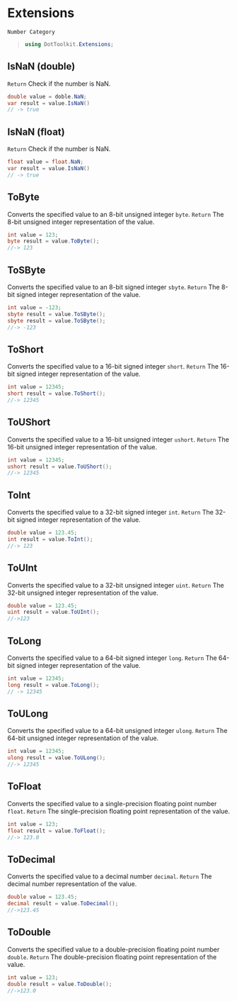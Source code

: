 # Extensions
`Number Category`
> ```csharp
> using DotToolkit.Extensions;
> ```

## IsNaN (double)
`Return` Check if the number is NaN.
```csharp
double value = doble.NaN;
var result = value.IsNaN()
// -> true
```


## IsNaN (float)
`Return` Check if the number is NaN.
```csharp
float value = float.NaN;
var result = value.IsNaN()
// -> true
```

## ToByte
Converts the specified value to an 8-bit unsigned integer `byte`.
`Return` The 8-bit unsigned integer representation of the value.
```csharp
int value = 123;
byte result = value.ToByte();
//-> 123
```

## ToSByte
Converts the specified value to an 8-bit signed integer `sbyte`.
`Return` The 8-bit signed integer representation of the value.
```csharp
int value = -123;
sbyte result = value.ToSByte();
sbyte result = value.ToSByte();
//-> -123
```

## ToShort
Converts the specified value to a 16-bit signed integer `short`.
`Return` The 16-bit signed integer representation of the value.
```csharp
int value = 12345;
short result = value.ToShort();
//-> 12345
```

## ToUShort
Converts the specified value to a 16-bit unsigned integer `ushort`.
`Return` The 16-bit unsigned integer representation of the value.
```csharp
int value = 12345;
ushort result = value.ToUShort();
//-> 12345
```

## ToInt
Converts the specified value to a 32-bit signed integer `int`.
`Return` The 32-bit signed integer representation of the value.
```csharp
double value = 123.45;
int result = value.ToInt();
//-> 123
```

## ToUInt
Converts the specified value to a 32-bit unsigned integer `uint`.
`Return` The 32-bit unsigned integer representation of the value.
```csharp
double value = 123.45;
uint result = value.ToUInt();
//->123
```

## ToLong
Converts the specified value to a 64-bit signed integer `long`.
`Return` The 64-bit signed integer representation of the value.
```csharp
int value = 12345;
long result = value.ToLong();
// -> 12345
```

## ToULong
Converts the specified value to a 64-bit unsigned integer `ulong`.
`Return` The 64-bit unsigned integer representation of the value.
```csharp
int value = 12345;
ulong result = value.ToULong();
//-> 12345
```

## ToFloat
Converts the specified value to a single-precision floating point number `float`.
`Return` The single-precision floating point representation of the value.
```csharp
int value = 123;
float result = value.ToFloat();
//-> 123.0
```

## ToDecimal
Converts the specified value to a decimal number `decimal`.
`Return` The decimal number representation of the value.
```csharp
double value = 123.45;
decimal result = value.ToDecimal();
//->123.45
```

## ToDouble
Converts the specified value to a double-precision floating point number `double`.
`Return` The double-precision floating point representation of the value.
```csharp
int value = 123;
double result = value.ToDouble();
//->123.0
```